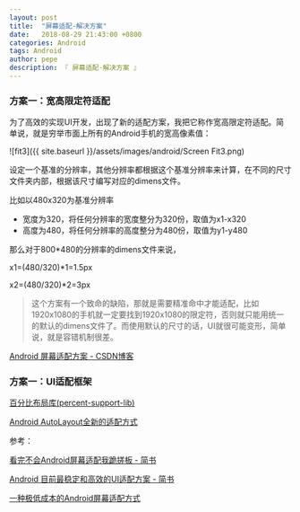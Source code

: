 ```yaml
---
layout: post
title:  "屏幕适配-解决方案"
date:   2018-08-29 21:43:00 +0800
categories: Android
tags: Android
author: pepe
description: 『 屏幕适配-解决方案 』
---
```


### **方案一：宽高限定符适配**

为了高效的实现UI开发，出现了新的适配方案，我把它称作宽高限定符适配。简单说，就是穷举市面上所有的Android手机的宽高像素值：

![fit3]({{ site.baseurl }}/assets/images/android/Screen Fit3.png)

设定一个基准的分辨率，其他分辨率都根据这个基准分辨率来计算，在不同的尺寸文件夹内部，根据该尺寸编写对应的dimens文件。

比如以480x320为基准分辨率

* 宽度为320，将任何分辨率的宽度整分为320份，取值为x1-x320
* 高度为480，将任何分辨率的高度整分为480份，取值为y1-y480

那么对于800*480的分辨率的dimens文件来说，

x1=(480/320)*1=1.5px

x2=(480/320)*2=3px

> 这个方案有一个致命的缺陷，那就是需要精准命中才能适配，比如1920x1080的手机就一定要找到1920x1080的限定符，否则就只能用统一的默认的dimens文件了。而使用默认的尺寸的话，UI就很可能变形，简单说，就是容错机制很差。

[Android 屏幕适配方案 - CSDN博客](https://blog.csdn.net/lmj623565791/article/details/45460089)

### **方案一：UI适配框架**

[百分比布局库(percent-support-lib)](https://blog.csdn.net/lmj623565791/article/details/46695347)

[Android AutoLayout全新的适配方式 ](https://blog.csdn.net/lmj623565791/article/details/49990941)














参考：

[看完不会Android屏幕适配我跪搓板 - 简书](https://www.jianshu.com/p/5678f23faed3)

[Android 目前最稳定和高效的UI适配方案 - 简书](https://www.jianshu.com/p/a4b8e4c5d9b0)

[一种极低成本的Android屏幕适配方式](https://mp.weixin.qq.com/s?__biz=MzI1MzYzMjE0MQ==&mid=2247484502&idx=2&sn=a60ea223de4171dd2022bc2c71e09351&scene=21#wechat_redirect)


